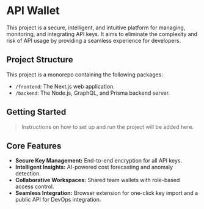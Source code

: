 # API Wallet

This project is a secure, intelligent, and intuitive platform for managing, monitoring, and integrating API keys. It aims to eliminate the complexity and risk of API usage by providing a seamless experience for developers.

## Project Structure

This project is a monorepo containing the following packages:

-   `/frontend`: The Next.js web application.
-   `/backend`: The Node.js, GraphQL, and Prisma backend server.

## Getting Started

> Instructions on how to set up and run the project will be added here.

## Core Features

-   **Secure Key Management:** End-to-end encryption for all API keys.
-   **Intelligent Insights:** AI-powered cost forecasting and anomaly detection.
-   **Collaborative Workspaces:** Shared team wallets with role-based access control.
-   **Seamless Integration:** Browser extension for one-click key import and a public API for DevOps integration.
